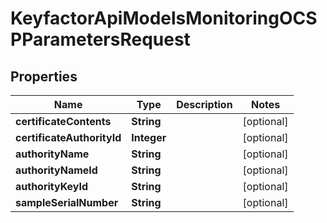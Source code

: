 

# KeyfactorApiModelsMonitoringOCSPParametersRequest


## Properties

| Name | Type | Description | Notes |
|------------ | ------------- | ------------- | -------------|
|**certificateContents** | **String** |  |  [optional] |
|**certificateAuthorityId** | **Integer** |  |  [optional] |
|**authorityName** | **String** |  |  [optional] |
|**authorityNameId** | **String** |  |  [optional] |
|**authorityKeyId** | **String** |  |  [optional] |
|**sampleSerialNumber** | **String** |  |  [optional] |



